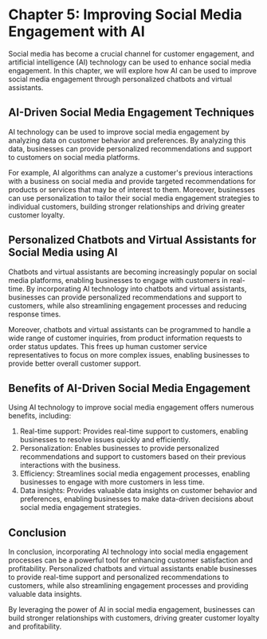Chapter 5: Improving Social Media Engagement with AI
====================================================

Social media has become a crucial channel for customer engagement, and artificial intelligence (AI) technology can be used to enhance social media engagement. In this chapter, we will explore how AI can be used to improve social media engagement through personalized chatbots and virtual assistants.

AI-Driven Social Media Engagement Techniques
--------------------------------------------

AI technology can be used to improve social media engagement by analyzing data on customer behavior and preferences. By analyzing this data, businesses can provide personalized recommendations and support to customers on social media platforms.

For example, AI algorithms can analyze a customer's previous interactions with a business on social media and provide targeted recommendations for products or services that may be of interest to them. Moreover, businesses can use personalization to tailor their social media engagement strategies to individual customers, building stronger relationships and driving greater customer loyalty.

Personalized Chatbots and Virtual Assistants for Social Media using AI
----------------------------------------------------------------------

Chatbots and virtual assistants are becoming increasingly popular on social media platforms, enabling businesses to engage with customers in real-time. By incorporating AI technology into chatbots and virtual assistants, businesses can provide personalized recommendations and support to customers, while also streamlining engagement processes and reducing response times.

Moreover, chatbots and virtual assistants can be programmed to handle a wide range of customer inquiries, from product information requests to order status updates. This frees up human customer service representatives to focus on more complex issues, enabling businesses to provide better overall customer support.

Benefits of AI-Driven Social Media Engagement
---------------------------------------------

Using AI technology to improve social media engagement offers numerous benefits, including:

1. Real-time support: Provides real-time support to customers, enabling businesses to resolve issues quickly and efficiently.
2. Personalization: Enables businesses to provide personalized recommendations and support to customers based on their previous interactions with the business.
3. Efficiency: Streamlines social media engagement processes, enabling businesses to engage with more customers in less time.
4. Data insights: Provides valuable data insights on customer behavior and preferences, enabling businesses to make data-driven decisions about social media engagement strategies.

Conclusion
----------

In conclusion, incorporating AI technology into social media engagement processes can be a powerful tool for enhancing customer satisfaction and profitability. Personalized chatbots and virtual assistants enable businesses to provide real-time support and personalized recommendations to customers, while also streamlining engagement processes and providing valuable data insights.

By leveraging the power of AI in social media engagement, businesses can build stronger relationships with customers, driving greater customer loyalty and profitability.
